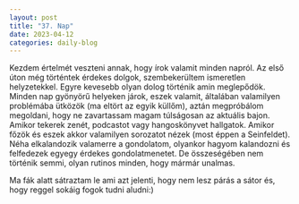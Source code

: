 ```yaml
---
layout: post
title: "37. Nap"
date: 2023-04-12
categories: daily-blog
---
```


Kezdem értelmét veszteni annak, hogy írok valamit minden napról. Az első úton még történtek érdekes dolgok, szembekerültem ismeretlen helyzetekkel. Egyre kevesebb olyan dolog történik amin meglepődök. Minden nap gyönyörű helyeken járok, eszek valamit, általában valamilyen problémába ütközök (ma eltört az egyik küllőm), aztán megpróbálom megoldani, hogy ne zavartassam magam túlságosan az aktuális bajon. Amikor tekerek zenét, podcastot vagy hangoskönyvet hallgatok. Amikor főzök és eszek akkor valamilyen sorozatot nézek (most éppen a Seinfeldet). Néha elkalandozik valamerre a gondolatom, olyankor hagyom kalandozni és felfedezek egyegy érdekes gondolatmenetet. De összeségében nem történik semmi, olyan rutinos minden, hogy mármár unalmas.

Ma fák alatt sátraztam le ami azt jelenti, hogy nem lesz párás a sátor és, hogy reggel sokáig fogok tudni aludni:)
